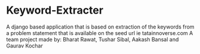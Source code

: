 # Keyword-Extracter

A django based application that is based on extraction of the keywords from a problem statement that is available on the seed url ie tatainnoverse.com 
A team project made by: Bharat Rawat, Tushar Sibal, Aakash Bansal and Gaurav Kochar
